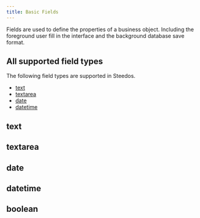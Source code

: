 ```yaml
---
title: Basic Fields
---
```


Fields are used to define the properties of a business object. Including the foreground user fill in the interface and the background database save format.

## All supported field types

The following field types are supported in Steedos.

- [text](#text)
- [textarea](#textarea)
- [date](#date)
- [datetime](#datetime)

## text

## textarea

## date

## datetime

## boolean
